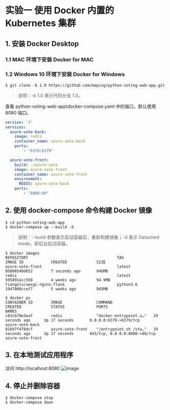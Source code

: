 # 实验一 使用 Docker 内置的 Kubernetes 集群

## 1. 安装 Docker Desktop 

### 1.1 MAC 环境下安装 Docker for MAC

### 1.2 Windows 10 环境下安装 Docker for Windows

```console
$ git clone -b 1.0 https://github.com/maping/python-voting-web-app.git
```
>说明：-b 1.0 表示代码分支 1.0。

查看 python-voting-web-app\docker-compose.yaml 中的端口，默认使用8080 端口。
```yaml
version: '3'
services:
  azure-vote-back:
    image: redis
    container_name: azure-vote-back
    ports:
        - "6379:6379"

  azure-vote-front:
    build: ./azure-vote
    image: azure-vote-front
    container_name: azure-vote-front
    environment:
      REDIS: azure-vote-back
    ports:
        - "8080:80"
 ```

## 2. 使用 docker-compose 命令构建 Docker 镜像
```console
$ cd python-voting-web-app
$ docker-compose up --build -d
```
>说明：--build 参数表示启动容器前，重新构建镜像；-d 表示 Detached mode，即后台启动容器。

```console
$ docker images
REPOSITORY                                       TAG                 IMAGE ID            CREATED             SIZE
azure-vote-front                                 latest              05806549d652        7 seconds ago       946MB
redis                                            latest              5958914cc558        4 weeks ago         94.9MB
tiangolo/uwsgi-nginx-flask                       python3.6           1947008ccef7        5 weeks ago         945MB
```
```console
$ docker ps
CONTAINER ID        IMAGE               COMMAND                  CREATED             STATUS              PORTS                           NAMES
c83cb78e3eaf        redis               "docker-entrypoint.s…"   19 seconds ago      Up 17 seconds       0.0.0.0:6379->6379/tcp          azure-vote-back
81b97f470dcf        azure-vote-front    "/entrypoint.sh /sta…"   19 seconds ago      Up 17 seconds       443/tcp, 0.0.0.0:8080->80/tcp   azure-vote-front
```

## 3. 在本地测试应用程序
访问 http://localhost:8080
![image](./images/aks-tutorial-lab01-01.png)

## 4. 停止并删除容器
```console
$ docker-compose stop
$ docker-compose down
```
